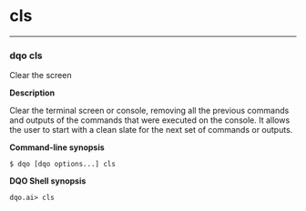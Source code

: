 # cls

___
### **dqo cls**

Clear the screen

**Description**

Clear the terminal screen or console, removing all the previous commands and outputs of the commands that were executed on the console. It allows the user to start with a clean slate for the next set of commands or outputs.


**Command-line synopsis**
```
$ dqo [dqo options...] cls

```
**DQO Shell synopsis**
```
dqo.ai> cls

```



